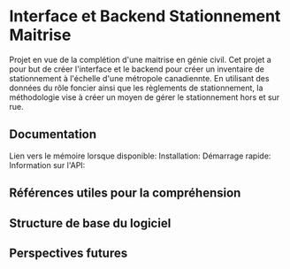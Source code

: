 # Interface et Backend Stationnement Maitrise

Projet en vue de la complétion d'une maitrise en génie civil. Cet projet a pour but de créer l'interface et le backend pour créer un inventaire de stationnement à l'échelle d'une métropole canadiennte. En utilisant des données du rôle foncier ainsi que les règlements de stationnement, la méthodologie vise à créer un moyen de gérer le stationnement hors et sur rue. 

## Documentation

Lien vers le mémoire lorsque disponible:
Installation:
Démarrage rapide:
Information sur l'API:

## Références utiles pour la compréhension


## Structure de base du logiciel


## Perspectives futures
